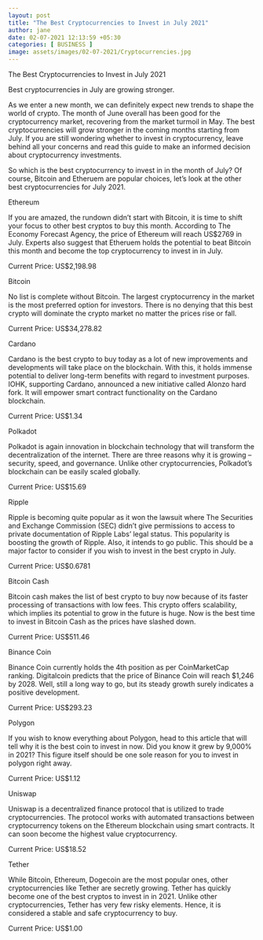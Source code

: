 ```yaml
---
layout: post
title: "The Best Cryptocurrencies to Invest in July 2021"
author: jane 
date: 02-07-2021 12:13:59 +05:30 
categories: [ BUSINESS ] 
image: assets/images/02-07-2021/Cryptocurrencies.jpg
---
```

The Best Cryptocurrencies to Invest in July 2021

Best cryptocurrencies in July are growing stronger.

As we enter a new month, we can definitely expect new trends to shape the world of crypto. The month of June overall has been good for the cryptocurrency market, recovering from the market turmoil in May. The best cryptocurrencies will grow stronger in the coming months starting from July. If you are still wondering whether to invest in cryptocurrency, leave behind all your concerns and read this guide to make an informed decision about cryptocurrency investments.

So which is the best cryptocurrency to invest in in the month of July? Of course, Bitcoin and Etheruem are popular choices, let’s look at the other best cryptocurrencies for July 2021.

Ethereum

If you are amazed, the rundown didn’t start with Bitcoin, it is time to shift your focus to other best cryptos to buy this month. According to The Economy Forecast Agency, the price of Ethereum will reach US$2769 in July. Experts also suggest that Etheruem holds the potential to beat Bitcoin this month and become the top cryptocurrency to invest in in July.

Current Price: US$2,198.98

Bitcoin

No list is complete without Bitcoin. The largest cryptocurrency in the market is the most preferred option for investors. There is no denying that this best crypto will dominate the crypto market no matter the prices rise or fall.

Current Price: US$34,278.82

Cardano

Cardano is the best crypto to buy today as a lot of new improvements and developments will take place on the blockchain. With this, it holds immense potential to deliver long-term benefits with regard to investment purposes. IOHK, supporting Cardano, announced a new initiative called Alonzo hard fork. It will empower smart contract functionality on the Cardano blockchain.

Current Price: US$1.34

Polkadot

Polkadot is again innovation in blockchain technology that will transform the decentralization of the internet. There are three reasons why it is growing – security, speed, and governance. Unlike other cryptocurrencies, Polkadot’s blockchain can be easily scaled globally.

Current Price: US$15.69

Ripple

Ripple is becoming quite popular as it won the lawsuit where The Securities and Exchange Commission (SEC) didn’t give permissions to access to private documentation of Ripple Labs’ legal status. This popularity is boosting the growth of Ripple. Also, it intends to go public. This should be a major factor to consider if you wish to invest in the best crypto in July.

Current Price: US$0.6781

Bitcoin Cash

Bitcoin cash makes the list of best crypto to buy now because of its faster processing of transactions with low fees. This crypto offers scalability, which implies its potential to grow in the future is huge. Now is the best time to invest in Bitcoin Cash as the prices have slashed down.

Current Price: US$511.46

Binance Coin

Binance Coin currently holds the 4th position as per CoinMarketCap ranking. Digitalcoin predicts that the price of Binance Coin will reach $1,246 by 2028. Well, still a long way to go, but its steady growth surely indicates a positive development.

Current Price: US$293.23

Polygon

If you wish to know everything about Polygon, head to this article that will tell why it is the best coin to invest in now. Did you know it grew by 9,000% in 2021? This figure itself should be one sole reason for you to invest in polygon right away.

Current Price: US$1.12

Uniswap

Uniswap is a decentralized finance protocol that is utilized to trade cryptocurrencies. The protocol works with automated transactions between cryptocurrency tokens on the Ethereum blockchain using smart contracts. It can soon become the highest value cryptocurrency.

Current Price: US$18.52

Tether

While Bitcoin, Ethereum, Dogecoin are the most popular ones, other cryptocurrencies like Tether are secretly growing. Tether has quickly become one of the best cryptos to invest in in 2021. Unlike other cryptocurrencies, Tether has very few risky elements. Hence, it is considered a stable and safe cryptocurrency to buy.

Current Price: US$1.00